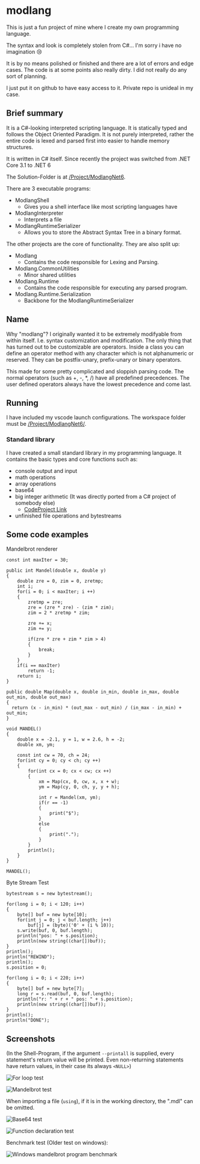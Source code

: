 # modlang
This is just a fun project of mine where I create my own programming language.

The syntax and look is completely stolen from C#...
I'm sorry i have no imagination 😢

It is by no means polished or finished and there are a lot of errors and edge cases.
The code is at some points also really dirty. I did not really do any sort of planning.

I just put it on github to have easy access to it. Private repo is unideal in my case.

## Brief summary
It is a C#-looking interpreted scripting language. It is statically typed and follows the Object Oriented Paradigm.
It is not purely interpreted, rather the entire code is lexed and parsed first into easier to handle memory structures.

It is written in C# itself. Since recently the project was switched from .NET Core 3.1 to .NET 6

The Solution-Folder is at [/Project/ModlangNet6](/Project/ModlangNet6/).

There are 3 executable programs:
- ModlangShell
  * Gives you a shell interface like most scripting languages have
- ModlangInterpreter
  * Interprets a file
- ModlangRuntimeSerializer
  * Allows you to store the Abstract Syntax Tree in a binary format.

The other projects are the core of functionality. They are also split up:
- Modlang
  * Contains the code responsible for Lexing and Parsing.
- Modlang.CommonUtilities
  * Minor shared utilities
- Modlang.Runtime
  * Contains the code responsible for executing any parsed program.
- Modlang.Runtime.Serialization
  * Backbone for the ModlangRuntimeSerializer

## Name
Why "modlang"? I originally wanted it to be extremely modifyable from within itself. I.e. syntax customization and modification. The only thing that has turned out to be customizable are operators.
Inside a class you can define an operator method with any character which is not alphanumeric or reserved. They can be postfix-unary, prefix-unary or binary operators.

This made for some pretty complicated and sloppish parsing code. 
The normal operators (such as +, -, *, /) have all predefined precedences.
The user defined operators always have the lowest precedence and come last.

## Running
I have included my vscode launch configurations.
The workspace folder must be [/Project/ModlangNet6/](/Project/ModlangNet6/).

### Standard library
I have created a small standard library in my programming language.
It contains the basic types and core functions such as:
- console output and input
- math operations
- array operations
- base64
- big integer arithmetic (It was directly ported from a C# project of somebody else)
  * [CodeProject Link](https://www.codeproject.com/Articles/60108/BigInteger-Library-2)
- unfinished file operations and bytestreams

## Some code examples
Mandelbrot renderer
```
const int maxIter = 30;

public int Mandel(double x, double y)
{
	double zre = 0, zim = 0, zretmp;
	int i;
	for(i = 0; i < maxIter; i ++)
	{
		zretmp = zre;
		zre = (zre * zre) - (zim * zim);
		zim = 2 * zretmp * zim;
		
		zre += x;
		zim += y;
		
		if(zre * zre + zim * zim > 4)
		{
			break;
		}
	}
	if(i == maxIter)
		return -1;
	return i;
}

public double Map(double x, double in_min, double in_max, double out_min, double out_max)
{
  return (x - in_min) * (out_max - out_min) / (in_max - in_min) + out_min;
}

void MANDEL()
{
	double x = -2.1, y = 1, w = 2.6, h = -2;
	double xm, ym;
	
	const int cw = 70, ch = 24;
	for(int cy = 0; cy < ch; cy ++)
	{
		for(int cx = 0; cx < cw; cx ++)
		{
			xm = Map(cx, 0, cw, x, x + w);
			ym = Map(cy, 0, ch, y, y + h);
			
			int r = Mandel(xm, ym);
			if(r == -1)
			{
				print("$");
			}
			else
			{
				print(".");
			}
		}
		println();
	}
}

MANDEL();
```

Byte Stream Test
```
bytestream s = new bytestream();

for(long i = 0; i < 120; i++)
{
	byte[] buf = new byte[10];
	for(int j = 0; j < buf.length; j++)
		buf[j] = (byte)('0' + (i % 10));
	s.write(buf, 0, buf.length);
	println("pos: " + s.position);
	println(new string((char[])buf));
}
println();
println("REWIND");
println();
s.position = 0;

for(long i = 0; i < 220; i++)
{
	byte[] buf = new byte[7];
	long r = s.read(buf, 0, buf.length);
	println("r: " + r + " pos: " + s.position);
	println(new string((char[])buf));
}
println();
println("DONE");
```

## Screenshots
(In the Shell-Program, if the argument `--printall` is supplied, every statement's return value will be printed. Even non-returning statements have return values, in their case its always `<NULL>`)

![For loop test](/Screenshots/terminal1.png)

![Mandelbrot test](/Screenshots/terminal2.png)

When importing a file (`using`), if it is in the working directory, the ".mdl" can be omitted.

![Base64 test](/Screenshots/terminal3.png)

![Function declaration test](/Screenshots/terminal4.png)

Benchmark test (Older test on windows):

![Windows mandelbrot program benchmark](/Screenshots/windows_mandelbrot_test.png)